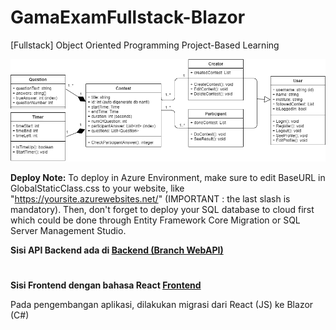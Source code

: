 # GamaExamFullstack-Blazor

[Fullstack] Object Oriented Programming Project-Based Learning

![Class Diagram](https://github.com/lutfiandri/gama-exam-backend/blob/main/Diagram-classDiagram.png?raw=true)

**Deploy Note:**
To deploy in Azure Environment, make sure to edit BaseURL in GlobalStaticClass.css to your website, like "https://yoursite.azurewebsites.net/" (IMPORTANT : the last slash is mandatory). Then, don't forget to deploy your SQL database to cloud first which could be done through Entity Framework Core Migration or SQL Server Management Studio. 

**Sisi API Backend ada di [Backend (Branch WebAPI)](https://github.com/lutfiandri/gama-exam-backend/tree/WebAPIVersion/GamaExamBackend)**
#
**Sisi Frontend dengan bahasa React [Frontend](https://github.com/lutfiandri/gama-exam-frontend)**

Pada pengembangan aplikasi, dilakukan migrasi dari React (JS) ke Blazor (C#)
